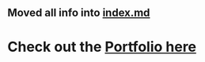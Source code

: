## Moved all info into [index.md](https://github.com/codaeddie/portfolio/blob/main/index.md)
# Check out the [Portfolio here](https://codaeddie.github.io/portfolio/)
